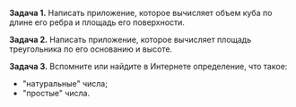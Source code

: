 **Задача 1.**
Написать приложение, которое вычисляет объем куба по длине его ребра и площадь его поверхности.

**Задача 2.**
Написать приложение, которое вычисляет площадь треугольника по его основанию и высоте.

**Задача 3.**
Вспомните или найдите в Интернете определение, что такое:
- "натуральные" числа;
- "простые" числа.


